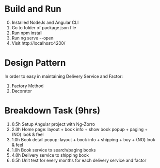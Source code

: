 # Build and Run
0. Installed NodeJs and Angular CLI 
1. Go to folder of package.json file
2. Run npm install
3. Run ng serve --open
4. Visit http://localhost:4200/

# Design Pattern
In order to easy in maintaining Delivery Service and Factor:
1. Factory Method
2. Decorator

# Breakdown Task (9hrs)
1. 0.5h Setup Angular project with Ng-Zorro
2. 2.0h Home page: layout + book info + show book popup + paging + (NO) look & feel
3. 1.0h Book detail popup: layout + book info + shipping + buy + (NO) look & feel
4. 1.0h Book service to search/paging books
5. 4.0h Delivery service to shipping book
6. 0.5h Unit test for every months for each delivery service and factor
